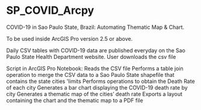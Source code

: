 # SP_COVID_Arcpy

COVID-19 in Sao Paulo State, Brazil: Automating Thematic Map & Chart.

To be used inside ArcGIS Pro version 2.5 or above. 

Daily CSV tables with COVID-19 data are published everyday on the Sao Paulo State Health Department website.
User downloads the csv file

Script in ArcGIS Pro Notebook:
Reads the CSV file
Performs a table join operation to merge the CSV data to a Sao Paulo State shapefile that contains the state cities 'limits
Performs operations to obtain the Death Rate of each city
Generates a bar chart displaying the COVID-19 death rate by city
Generates a thematic map of the cities’ death rate
Exports a layout containing the chart and the thematic map to a PDF file
